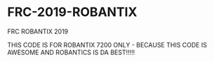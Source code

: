 # FRC-2019-ROBANTIX
FRC ROBANTIX 2019


THIS CODE IS FOR ROBANTIX 7200 ONLY - BECAUSE THIS CODE IS AWESOME AND ROBANTICS IS DA BEST!!!!!
